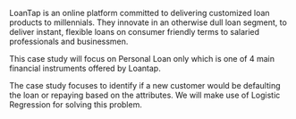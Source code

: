 LoanTap is an online platform committed to delivering customized loan products to millennials. They innovate in an otherwise dull loan segment, to deliver instant, flexible loans on consumer friendly terms to salaried professionals and businessmen.

This case study will focus on Personal Loan only which is one of 4 main financial instruments offered by Loantap.

The case study focuses to identify if a new customer would be defaulting the loan or repaying based on the attributes. We will make use of Logistic Regression for solving this problem.
